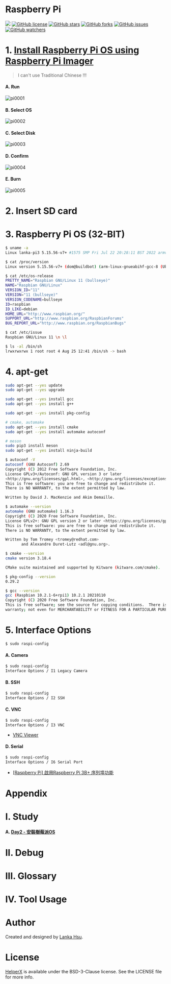 # Raspberry Pi
[![](https://img.shields.io/badge/Powered%20by-lankahsu%20-brightgreen.svg)](https://github.com/lankahsu520/HelperX)
[![GitHub license][license-image]][license-url]
[![GitHub stars][stars-image]][stars-url]
[![GitHub forks][forks-image]][forks-url]
[![GitHub issues][issues-image]][issues-image]
[![GitHub watchers][watchers-image]][watchers-image]

[license-image]: https://img.shields.io/github/license/lankahsu520/HelperX.svg
[license-url]: https://github.com/lankahsu520/HelperX/blob/master/LICENSE
[stars-image]: https://img.shields.io/github/stars/lankahsu520/HelperX.svg
[stars-url]: https://github.com/lankahsu520/HelperX/stargazers
[forks-image]: https://img.shields.io/github/forks/lankahsu520/HelperX.svg
[forks-url]: https://github.com/lankahsu520/HelperX/network
[issues-image]: https://img.shields.io/github/issues/lankahsu520/HelperX.svg
[issues-url]: https://github.com/lankahsu520/HelperX/issues
[watchers-image]: https://img.shields.io/github/watchers/lankahsu520/HelperX.svg
[watchers-url]: https://github.com/lankahsu520/HelperX/watchers

# 1. [Install Raspberry Pi OS using Raspberry Pi Imager](https://www.raspberrypi.com/software/)
> I can't use Traditional Chinese !!!

#### A. Run
![pi0001](./images/pi0001.jpg)
#### B. Select OS
![pi0002](./images/pi0002.jpg)
#### C. Select Disk
![pi0003](./images/pi0002.jpg)
#### D. Confirm
![pi0004](./images/pi0004.jpg)
#### E. Burn
![pi0005](./images/pi0005.jpg)

# 2. Insert SD card

# 3. Raspberry Pi OS (32-BIT)

```bash
$ uname -a
Linux lanka-pi3 5.15.56-v7+ #1575 SMP Fri Jul 22 20:28:11 BST 2022 armv7l GNU/Linux

$ cat /proc/version
Linux version 5.15.56-v7+ (dom@buildbot) (arm-linux-gnueabihf-gcc-8 (Ubuntu/Linaro 8.4.0-3ubuntu1) 8.4.0, GNU ld (GNU Binutils for Ubuntu) 2.34) #1575 SMP Fri Jul 22 20:28:11 BST 2022

$ cat /etc/os-release
PRETTY_NAME="Raspbian GNU/Linux 11 (bullseye)"
NAME="Raspbian GNU/Linux"
VERSION_ID="11"
VERSION="11 (bullseye)"
VERSION_CODENAME=bullseye
ID=raspbian
ID_LIKE=debian
HOME_URL="http://www.raspbian.org/"
SUPPORT_URL="http://www.raspbian.org/RaspbianForums"
BUG_REPORT_URL="http://www.raspbian.org/RaspbianBugs"

$ cat /etc/issue
Raspbian GNU/Linux 11 \n \l

$ ls -al /bin/sh
lrwxrwxrwx 1 root root 4 Aug 25 12:41 /bin/sh -> bash

```

# 4. apt-get

```bash
sudo apt-get --yes update
sudo apt-get --yes upgrade

sudo apt-get --yes install gcc
sudo apt-get --yes install g++

sudo apt-get --yes install pkg-config

# cmake, automake
sudo apt-get --yes install cmake
sudo apt-get --yes install automake autoconf

# meson
sudo pip3 install meson
sudo apt-get --yes install ninja-build

```

```bash
$ autoconf -V
autoconf (GNU Autoconf) 2.69
Copyright (C) 2012 Free Software Foundation, Inc.
License GPLv3+/Autoconf: GNU GPL version 3 or later
<http://gnu.org/licenses/gpl.html>, <http://gnu.org/licenses/exceptions.html>
This is free software: you are free to change and redistribute it.
There is NO WARRANTY, to the extent permitted by law.

Written by David J. MacKenzie and Akim Demaille.

$ automake --version
automake (GNU automake) 1.16.3
Copyright (C) 2020 Free Software Foundation, Inc.
License GPLv2+: GNU GPL version 2 or later <https://gnu.org/licenses/gpl-2.0.html>
This is free software: you are free to change and redistribute it.
There is NO WARRANTY, to the extent permitted by law.

Written by Tom Tromey <tromey@redhat.com>
       and Alexandre Duret-Lutz <adl@gnu.org>.

$ cmake --version
cmake version 3.18.4

CMake suite maintained and supported by Kitware (kitware.com/cmake).

$ pkg-config --version
0.29.2

$ gcc --version
gcc (Raspbian 10.2.1-6+rpi1) 10.2.1 20210110
Copyright (C) 2020 Free Software Foundation, Inc.
This is free software; see the source for copying conditions.  There is NO
warranty; not even for MERCHANTABILITY or FITNESS FOR A PARTICULAR PURPOSE.

```

# 5. Interface Options

```bash
$ sudo raspi-config

```

#### A. Camera

```bash
$ sudo raspi-config
Interface Options / I1 Legacy Camera 

```

#### B. SSH

```bash
$ sudo raspi-config
Interface Options / I2 SSH

```

#### C. VNC

```bash
$ sudo raspi-config
Interface Options / I3 VNC

```

- [VNC Viewer](https://www.realvnc.com/en/connect/download/viewer/)

#### D. Serial

```bash
$ sudo raspi-config
Interface Options / I6 Serial Port

```

- [[Raspberry Pi] 啟用Raspberry Pi 3B+ 序列埠功能](https://dumbcatnote.blogspot.com/2020/04/raspberry-pi-enable-serial-port.html)

# Appendix

# I. Study

#### A. [Day2 - 安裝樹莓派OS](https://ithelp.ithome.com.tw/articles/10235135)

# II. Debug

# III. Glossary

# IV. Tool Usage


# Author

Created and designed by [Lanka Hsu](lankahsu@gmail.com).

# License

[HelperX](https://github.com/lankahsu520/HelperX) is available under the BSD-3-Clause license. See the LICENSE file for more info.

